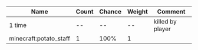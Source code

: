 | Name                   | Count | Chance | Weight | Comment          |
| ---------------------- | ----- | ------ | ------ | ---------------- |
| 1 time                 |    -- |     -- |     -- | killed by player |
| minecraft:potato_staff |     1 |   100% |      1 |                  |
